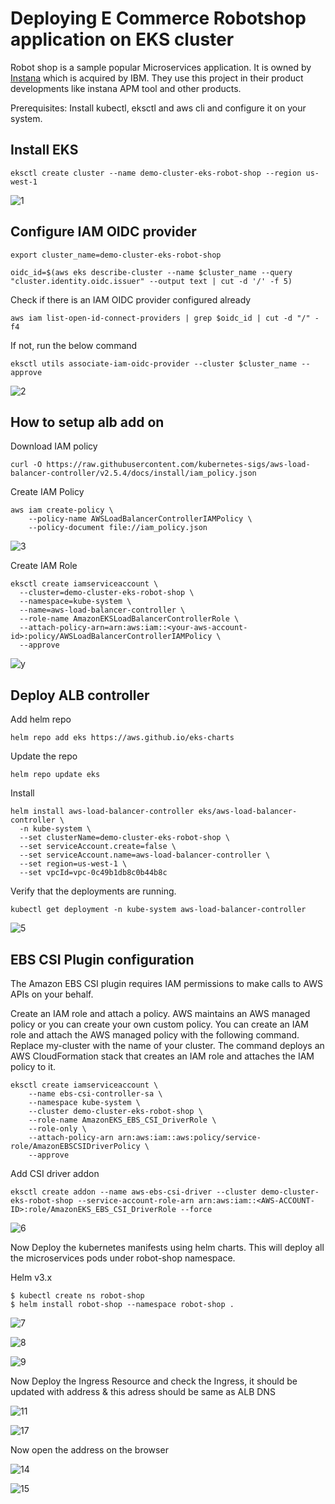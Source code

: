 # Deploying E Commerce Robotshop application on EKS cluster

Robot shop is a sample popular Microservices application. It is owned by [Instana](https://github.com/instana/robot-shop) which is acquired by IBM. They use this project in their product developments like instana APM tool and other products. 

Prerequisites: Install kubectl, eksctl and aws cli and configure it on your system.

## Install EKS 

```
eksctl create cluster --name demo-cluster-eks-robot-shop --region us-west-1
```

![1](https://github.com/Jyothidk/deploying-e-commerce-application-on-eks/assets/127189060/084ff486-6f8b-4f94-b15e-085623384bb5)

## Configure IAM OIDC provider

```
export cluster_name=demo-cluster-eks-robot-shop
```
```
oidc_id=$(aws eks describe-cluster --name $cluster_name --query "cluster.identity.oidc.issuer" --output text | cut -d '/' -f 5) 
```
Check if there is an IAM OIDC provider configured already
```
aws iam list-open-id-connect-providers | grep $oidc_id | cut -d "/" -f4
```
If not, run the below command
```
eksctl utils associate-iam-oidc-provider --cluster $cluster_name --approve
```

![2](https://github.com/Jyothidk/deploying-e-commerce-application-on-eks/assets/127189060/40e2cfe3-0eac-4b0e-826b-58665507e1cd)

## How to setup alb add on

Download IAM policy

```
curl -O https://raw.githubusercontent.com/kubernetes-sigs/aws-load-balancer-controller/v2.5.4/docs/install/iam_policy.json
```

Create IAM Policy

```
aws iam create-policy \
    --policy-name AWSLoadBalancerControllerIAMPolicy \
    --policy-document file://iam_policy.json
```

![3](https://github.com/Jyothidk/deploying-e-commerce-application-on-eks/assets/127189060/4394ee95-9bfe-4336-bb37-3453ee79039b)

Create IAM Role

```
eksctl create iamserviceaccount \
  --cluster=demo-cluster-eks-robot-shop \
  --namespace=kube-system \
  --name=aws-load-balancer-controller \
  --role-name AmazonEKSLoadBalancerControllerRole \
  --attach-policy-arn=arn:aws:iam::<your-aws-account-id>:policy/AWSLoadBalancerControllerIAMPolicy \
  --approve
```
![y](https://github.com/Jyothidk/deploying-e-commerce-application-on-eks/assets/127189060/7dd1ef92-53c2-41cb-868e-a159451e2e0d)


## Deploy ALB controller

Add helm repo

```
helm repo add eks https://aws.github.io/eks-charts
```

Update the repo

```
helm repo update eks
```

Install

```
helm install aws-load-balancer-controller eks/aws-load-balancer-controller \            
  -n kube-system \
  --set clusterName=demo-cluster-eks-robot-shop \
  --set serviceAccount.create=false \
  --set serviceAccount.name=aws-load-balancer-controller \
  --set region=us-west-1 \
  --set vpcId=vpc-0c49b1db8c0b44b8c
```

Verify that the deployments are running.

```
kubectl get deployment -n kube-system aws-load-balancer-controller
```

![5](https://github.com/Jyothidk/deploying-e-commerce-application-on-eks/assets/127189060/e4642e08-419b-457e-bed8-efbe1e411ee2)


## EBS CSI Plugin configuration

The Amazon EBS CSI plugin requires IAM permissions to make calls to AWS APIs on your behalf.

Create an IAM role and attach a policy. AWS maintains an AWS managed policy or you can create your own custom policy. You can create an IAM role and attach the AWS managed policy with the following command. Replace my-cluster with the name of your cluster. The command deploys an AWS CloudFormation stack that creates an IAM role and attaches the IAM policy to it.

```
eksctl create iamserviceaccount \
    --name ebs-csi-controller-sa \
    --namespace kube-system \
    --cluster demo-cluster-eks-robot-shop \
    --role-name AmazonEKS_EBS_CSI_DriverRole \
    --role-only \
    --attach-policy-arn arn:aws:iam::aws:policy/service-role/AmazonEBSCSIDriverPolicy \
    --approve
```
Add CSI driver addon

```
eksctl create addon --name aws-ebs-csi-driver --cluster demo-cluster-eks-robot-shop --service-account-role-arn arn:aws:iam::<AWS-ACCOUNT-ID>:role/AmazonEKS_EBS_CSI_DriverRole --force
```

![6](https://github.com/Jyothidk/deploying-e-commerce-application-on-eks/assets/127189060/12e70e37-aac4-449f-b51a-7788fdc1de48)

Now Deploy the kubernetes manifests using helm charts. This will deploy all the microservices pods under robot-shop namespace.

Helm v3.x
```
$ kubectl create ns robot-shop
$ helm install robot-shop --namespace robot-shop .
```

![7](https://github.com/Jyothidk/deploying-e-commerce-application-on-eks/assets/127189060/310102a7-6675-4425-a0f5-f815a2fc3834)

![8](https://github.com/Jyothidk/deploying-e-commerce-application-on-eks/assets/127189060/c1f2e262-9e65-49fd-bd4a-9ecb79982b62)

![9](https://github.com/Jyothidk/deploying-e-commerce-application-on-eks/assets/127189060/a4620b83-fb6e-4a70-bf66-37654a5ca2d6)

Now Deploy the Ingress Resource and check the Ingress, it should be updated with address & this adress should be same as ALB DNS

![11](https://github.com/Jyothidk/deploying-e-commerce-application-on-eks/assets/127189060/dad5b3df-bf0a-4f52-a49d-75943661ab10)

![17](https://github.com/Jyothidk/deploying-e-commerce-application-on-eks/assets/127189060/00df53b9-627a-45a3-8cc9-bc6166ac0879)

Now open the address on the browser

![14](https://github.com/Jyothidk/deploying-e-commerce-application-on-eks/assets/127189060/1601f993-0d28-4ef5-b60f-435e9b49baf2)

![15](https://github.com/Jyothidk/deploying-e-commerce-application-on-eks/assets/127189060/5f08877f-7bc4-4cc2-b881-872500b80a9e)

